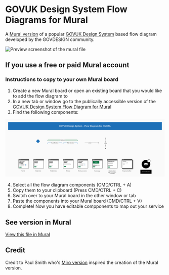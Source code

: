 # GOVUK Design System Flow Diagrams for Mural
A [Mural version](https://app.mural.co/t/digitalhmrc9032/m/digitalhmrc9032/1660126757244/a18e7737b3a8c9b507dd02e5cafcb73e660ddaf5?sender=u88f21b544bf2ceb924a42629) of a popular [GOVUK Design System](https://gov.uk/design-system) based flow diagram developed by the GOVDESIGN community.

![Preview screenshot of the mural file](preview.png)

## If you use a free or paid Mural account

### Instructions to copy to your own Mural board

1. Create a new Mural board or open an existing board that you would like to add the flow diagram to
2. In a new tab or window go to the publically accessible version of the [GOVUK Design System Flow Diagram for Mural](https://app.mural.co/t/digitalhmrc9032/m/digitalhmrc9032/1660126757244/a18e7737b3a8c9b507dd02e5cafcb73e660ddaf5?sender=u88f21b544bf2ceb924a42629)
3. Find the following components:

![The components to copy from](component-example.png)

4. Select all the flow diagram components (CMD/CTRL + A)
5. Copy them to your clipboard (Press CMD/CTRL + C)
6. Switch over to your Mural board in the other window or tab
7. Paste the components into your Mural board (CMD/CTRL + V)
8. Complete! Now you have editable compponents to map out your service

## See version in Mural

[View this file in Mural](https://app.mural.co/t/digitalhmrc9032/m/digitalhmrc9032/1660126757244/a18e7737b3a8c9b507dd02e5cafcb73e660ddaf5?sender=u88f21b544bf2ceb924a42629)

## Credit

Credit to Paul Smith who's [Miro version](https://github.com/paulmsmith/govuk-designsystem-flow-diagram-miro) inspired the creation of the Mural version.
